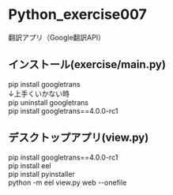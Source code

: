 # Python_exercise007
翻訳アプリ（Google翻訳API）  
  

## インストール(exercise/main.py)
pip install googletrans  
↓上手くいかない時  
pip uninstall googletrans  
pip install googletrans==4.0.0-rc1  
  

## デスクトップアプリ(view.py)
pip install googletrans==4.0.0-rc1  
pip install eel  
pip install pyinstaller  
python -m eel view.py web --onefile  
  


